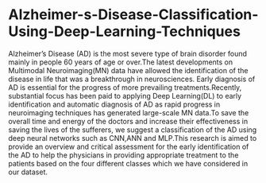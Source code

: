 # Alzheimer-s-Disease-Classification-Using-Deep-Learning-Techniques
Alzheimer’s Disease (AD) is the most severe type
of brain disorder found mainly in people 60 years of age or
over.The latest developments on Multimodal Neuroimaging(MN)
data have allowed the identification of the disease in life that
was a breakthrough in neurosciences. Early diagnosis of AD is
essential for the progress of more prevailing treatments.Recently,
substantial focus has been paid to applying Deep Learning(DL)
to early identification and automatic diagnosis of AD as rapid
progress in neuroimaging techniques has generated large-scale
MN data.To save the overall time and energy of the doctors and
increase their effectiveness in saving the lives of the sufferers,
we suggest a classification of the AD using deep neural networks
such as CNN,ANN and MLP.This research is aimed to provide
an overview and critical assessment for the early identification of
the AD to help the physicians in providing appropriate treatment
to the patients based on the four different classes which we have
considered in our dataset.
